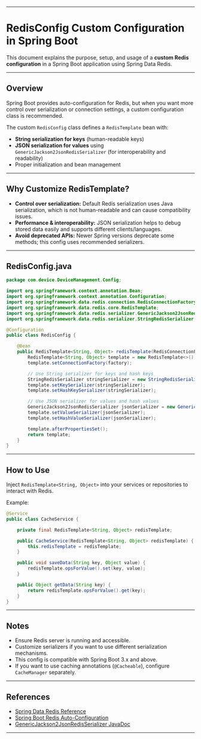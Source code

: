 
---

# RedisConfig Custom Configuration in Spring Boot

This document explains the purpose, setup, and usage of a **custom Redis configuration** in a Spring Boot application using Spring Data Redis.

---

## Overview

Spring Boot provides auto-configuration for Redis, but when you want more control over serialization or connection settings, a custom configuration class is recommended.

The custom `RedisConfig` class defines a `RedisTemplate` bean with:

* **String serialization for keys** (human-readable keys)
* **JSON serialization for values** using `GenericJackson2JsonRedisSerializer` (for interoperability and readability)
* Proper initialization and bean management

---

## Why Customize RedisTemplate?

* **Control over serialization:** Default Redis serialization uses Java serialization, which is not human-readable and can cause compatibility issues.
* **Performance & interoperability:** JSON serialization helps to debug stored data easily and supports different clients/languages.
* **Avoid deprecated APIs:** Newer Spring versions deprecate some methods; this config uses recommended serializers.

---

## RedisConfig.java

```java
package com.device.DeviceManagement.Config;

import org.springframework.context.annotation.Bean;
import org.springframework.context.annotation.Configuration;
import org.springframework.data.redis.connection.RedisConnectionFactory;
import org.springframework.data.redis.core.RedisTemplate;
import org.springframework.data.redis.serializer.GenericJackson2JsonRedisSerializer;
import org.springframework.data.redis.serializer.StringRedisSerializer;

@Configuration
public class RedisConfig {

    @Bean
    public RedisTemplate<String, Object> redisTemplate(RedisConnectionFactory factory) {
        RedisTemplate<String, Object> template = new RedisTemplate<>();
        template.setConnectionFactory(factory);

        // Use String serializer for keys and hash keys
        StringRedisSerializer stringSerializer = new StringRedisSerializer();
        template.setKeySerializer(stringSerializer);
        template.setHashKeySerializer(stringSerializer);

        // Use JSON serializer for values and hash values
        GenericJackson2JsonRedisSerializer jsonSerializer = new GenericJackson2JsonRedisSerializer();
        template.setValueSerializer(jsonSerializer);
        template.setHashValueSerializer(jsonSerializer);

        template.afterPropertiesSet();
        return template;
    }
}
```

---

## How to Use

Inject `RedisTemplate<String, Object>` into your services or repositories to interact with Redis.

Example:

```java
@Service
public class CacheService {

    private final RedisTemplate<String, Object> redisTemplate;

    public CacheService(RedisTemplate<String, Object> redisTemplate) {
        this.redisTemplate = redisTemplate;
    }

    public void saveData(String key, Object value) {
        redisTemplate.opsForValue().set(key, value);
    }

    public Object getData(String key) {
        return redisTemplate.opsForValue().get(key);
    }
}
```

---

## Notes

* Ensure Redis server is running and accessible.
* Customize serializers if you want to use different serialization mechanisms.
* This config is compatible with Spring Boot 3.x and above.
* If you want to use caching annotations (`@Cacheable`), configure `CacheManager` separately.

---

## References

* [Spring Data Redis Reference](https://docs.spring.io/spring-data/redis/docs/current/reference/html/#redis.templates)
* [Spring Boot Redis Auto-Configuration](https://docs.spring.io/spring-boot/docs/current/reference/htmlsingle/#boot-features-redis)
* [GenericJackson2JsonRedisSerializer JavaDoc](https://docs.spring.io/spring-data/redis/docs/current/api/org/springframework/data/redis/serializer/GenericJackson2JsonRedisSerializer.html)

---
